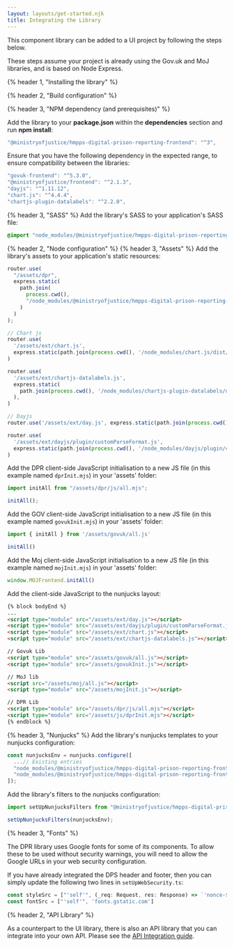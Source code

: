 ```yaml
---
layout: layouts/get-started.njk
title: Integrating the Library
---
```


This component library can be added to a UI project by following the steps below.

These steps assume your project is already using the Gov.uk and MoJ libraries, and is based on Node Express.

{% header 1, "Installing the library" %}

{% header 2, "Build configuration" %}

{% header 3, "NPM dependency (and prerequisites)" %}

Add the library to your **package.json** within the **dependencies** section and run **npm install**:

```javascript
"@ministryofjustice/hmpps-digital-prison-reporting-frontend": "^3",
```

Ensure that you have the following dependency in the expected range, to ensure compatibility between the libraries:

```javascript
"govuk-frontend": "^5.3.0",
"@ministryofjustice/frontend": "^2.1.3",
"dayjs": "^1.11.12",
"chart.js": "^4.4.4",
"chartjs-plugin-datalabels": "^2.2.0",
```

{% header 3, "SASS" %}
Add the library's SASS to your application's SASS file:

```scss
@import "node_modules/@ministryofjustice/hmpps-digital-prison-reporting-frontend/dpr/all";
```

{% header 2, "Node configuration" %}
{% header 3, "Assets" %}
Add the library's assets to your application's static resources:

```javascript
router.use(
  "/assets/dpr",
  express.static(
    path.join(
      process.cwd(),
      "/node_modules/@ministryofjustice/hmpps-digital-prison-reporting-frontend/dpr/assets"
    )
  )
);

// Chart js
router.use(
  '/assets/ext/chart.js',
  express.static(path.join(process.cwd(), '/node_modules/chart.js/dist/chart.umd.js')),
)

router.use(
  '/assets/ext/chartjs-datalabels.js',
  express.static(
    path.join(process.cwd(), '/node_modules/chartjs-plugin-datalabels/dist/chartjs-plugin-datalabels.min.js'),
  ),
)

// Dayjs
router.use('/assets/ext/day.js', express.static(path.join(process.cwd(), '/node_modules/dayjs/dayjs.min.js')))

router.use(
  '/assets/ext/dayjs/plugin/customParseFormat.js',
  express.static(path.join(process.cwd(), '/node_modules/dayjs/plugin/customParseFormat.js')),
)
```

Add the DPR client-side JavaScript initialisation to a new JS file (in this example named `dprInit.mjs`) in your 'assets' folder:
```javascript
import initAll from "/assets/dpr/js/all.mjs";

initAll();
```

Add the GOV client-side JavaScript initialisation to a new JS file (in this example named `govukInit.mjs`) in your 'assets' folder:
```javascript
import { initAll } from '/assets/govuk/all.js'

initAll()
```

Add the Moj client-side JavaScript initialisation to a new JS file (in this example named `mojInit.mjs`) in your 'assets' folder:
```javascript
window.MOJFrontend.initAll()
```

Add the client-side JavaScript to the nunjucks layout:
```html
{% block bodyEnd %}
...
<script type="module" src="/assets/ext/day.js"></script>
<script type="module" src="/assets/ext/dayjs/plugin/customParseFormat.js"></script>
<script type="module" src="/assets/ext/chart.js"></script>
<script type="module" src="/assets/ext/chartjs-datalabels.js"></script>  

// Govuk Lib
<script type="module" src="/assets/govuk/all.js"></script>
<script type="module" src="/assets/govukInit.js"></script>

// MoJ lib
<script src="/assets/moj/all.js"></script>
<script type="module" src="/assets/mojInit.js"></script>

// DPR Lib
<script type="module" src="/assets/dpr/js/all.mjs"></script>
<script type="module" src="/assets/js/dprInit.mjs"></script>
{% endblock %}
```


{% header 3, "Nunjucks" %}
Add the library's nunjucks templates to your nunjucks configuration:

```javascript
const nunjucksEnv = nunjucks.configure([
  ...// Existing entries
  "node_modules/@ministryofjustice/hmpps-digital-prison-reporting-frontend/",
  "node_modules/@ministryofjustice/hmpps-digital-prison-reporting-frontend/dpr/components/",
]);
```

Add the library's filters to the nunjucks configuration:

```javascript
import setUpNunjucksFilters from "@ministryofjustice/hmpps-digital-prison-reporting-frontend/dpr/setUpNunjucksFilters";

setUpNunjucksFilters(nunjucksEnv);
```

{% header 3, "Fonts" %}

The DPR library uses Google fonts for some of its components. To allow these to be used without security warnings, you will need to allow the Google URLs in your web security configuration. 

If you have already integrated the DPS header and footer, then you can simply update the following two lines in `setUpWebSecurity.ts`:

```javascript
const styleSrc = ["'self'", (_req: Request, res: Response) => `'nonce-${res.locals.cspNonce}'`, 'fonts.googleapis.com']
const fontSrc = ["'self'", 'fonts.gstatic.com']
```

{% header 2, "API Library" %}

As a counterpart to the UI library, there is also an API library that you can integrate into your own API. Please see the [API Integration guide](https://github.com/ministryofjustice/hmpps-digital-prison-reporting-lib/blob/main/integrating-with-library.md).

